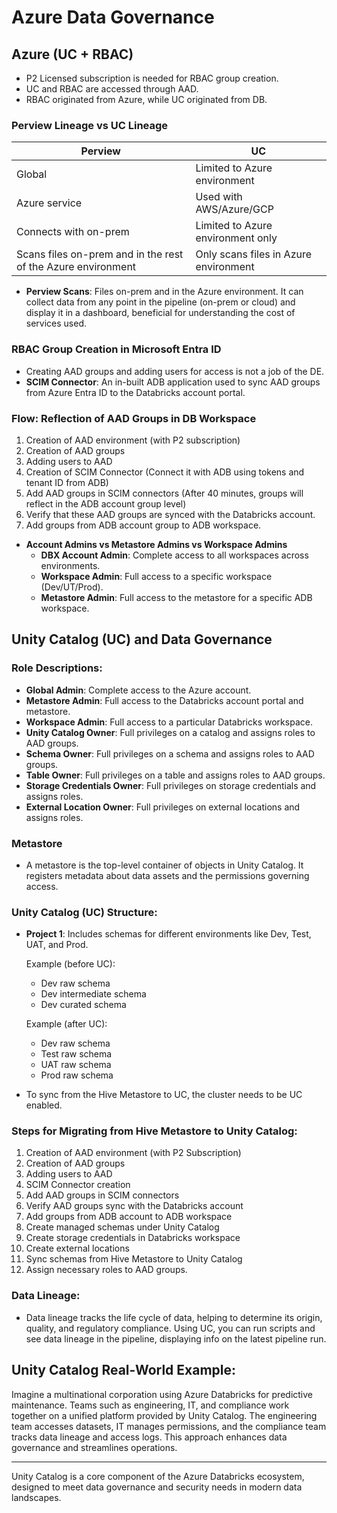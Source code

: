 # Azure Data Governance

## Azure (UC + RBAC)

- P2 Licensed subscription is needed for RBAC group creation.
- UC and RBAC are accessed through AAD.
- RBAC originated from Azure, while UC originated from DB.

### Perview Lineage vs UC Lineage

| Perview | UC |
| --- | --- |
| Global | Limited to Azure environment |
| Azure service | Used with AWS/Azure/GCP |
| Connects with on-prem | Limited to Azure environment only |
| Scans files on-prem and in the rest of the Azure environment | Only scans files in Azure environment |

- **Perview Scans**: Files on-prem and in the Azure environment. It can collect data from any point in the pipeline (on-prem or cloud) and display it in a dashboard, beneficial for understanding the cost of services used.

### RBAC Group Creation in Microsoft Entra ID

- Creating AAD groups and adding users for access is not a job of the DE.
- **SCIM Connector**: An in-built ADB application used to sync AAD groups from Azure Entra ID to the Databricks account portal.

### Flow: Reflection of AAD Groups in DB Workspace
1. Creation of AAD environment (with P2 subscription)
2. Creation of AAD groups
3. Adding users to AAD
4. Creation of SCIM Connector (Connect it with ADB using tokens and tenant ID from ADB)
5. Add AAD groups in SCIM connectors (After 40 minutes, groups will reflect in the ADB account group level)
6. Verify that these AAD groups are synced with the Databricks account.
7. Add groups from ADB account group to ADB workspace.

- **Account Admins vs Metastore Admins vs Workspace Admins**
  - **DBX Account Admin**: Complete access to all workspaces across environments.
  - **Workspace Admin**: Full access to a specific workspace (Dev/UT/Prod).
  - **Metastore Admin**: Full access to the metastore for a specific ADB workspace.

## Unity Catalog (UC) and Data Governance

### Role Descriptions:
- **Global Admin**: Complete access to the Azure account.
- **Metastore Admin**: Full access to the Databricks account portal and metastore.
- **Workspace Admin**: Full access to a particular Databricks workspace.
- **Unity Catalog Owner**: Full privileges on a catalog and assigns roles to AAD groups.
- **Schema Owner**: Full privileges on a schema and assigns roles to AAD groups.
- **Table Owner**: Full privileges on a table and assigns roles to AAD groups.
- **Storage Credentials Owner**: Full privileges on storage credentials and assigns roles.
- **External Location Owner**: Full privileges on external locations and assigns roles.

### Metastore
- A metastore is the top-level container of objects in Unity Catalog. It registers metadata about data assets and the permissions governing access.

### Unity Catalog (UC) Structure:
- **Project 1**: Includes schemas for different environments like Dev, Test, UAT, and Prod.
  
  Example (before UC):
  - Dev raw schema
  - Dev intermediate schema
  - Dev curated schema
  
  Example (after UC):
  - Dev raw schema
  - Test raw schema
  - UAT raw schema
  - Prod raw schema

- To sync from the Hive Metastore to UC, the cluster needs to be UC enabled.

### Steps for Migrating from Hive Metastore to Unity Catalog:
1. Creation of AAD environment (with P2 Subscription)
2. Creation of AAD groups
3. Adding users to AAD
4. SCIM Connector creation
5. Add AAD groups in SCIM connectors
6. Verify AAD groups sync with the Databricks account
7. Add groups from ADB account to ADB workspace
8. Create managed schemas under Unity Catalog
9. Create storage credentials in Databricks workspace
10. Create external locations
11. Sync schemas from Hive Metastore to Unity Catalog
12. Assign necessary roles to AAD groups.

### Data Lineage:
- Data lineage tracks the life cycle of data, helping to determine its origin, quality, and regulatory compliance. Using UC, you can run scripts and see data lineage in the pipeline, displaying info on the latest pipeline run.

## Unity Catalog Real-World Example:
Imagine a multinational corporation using Azure Databricks for predictive maintenance. Teams such as engineering, IT, and compliance work together on a unified platform provided by Unity Catalog. The engineering team accesses datasets, IT manages permissions, and the compliance team tracks data lineage and access logs. This approach enhances data governance and streamlines operations.

---

Unity Catalog is a core component of the Azure Databricks ecosystem, designed to meet data governance and security needs in modern data landscapes.


